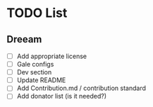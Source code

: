 # TODO List

## Dreeam
- [ ] Add appropriate license
- [ ] Gale configs
- [ ] Dev section
- [ ] Update README
- [ ] Add Contribution.md / contribution standard
- [ ] Add donator list (is it needed?)
